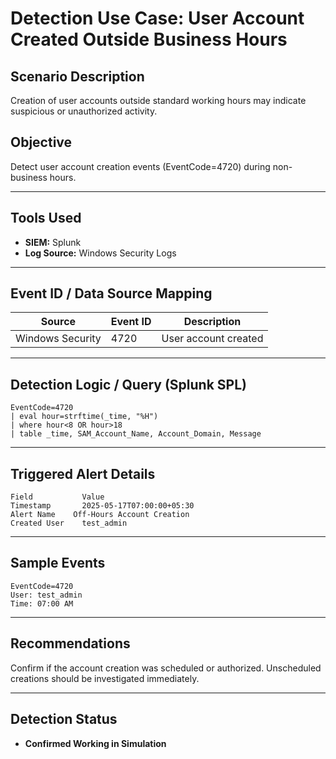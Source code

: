 # Detection Use Case: User Account Created Outside Business Hours

## Scenario Description
Creation of user accounts outside standard working hours may indicate suspicious or unauthorized activity.

## Objective
Detect user account creation events (EventCode=4720) during non-business hours.

---

## Tools Used
- **SIEM:** Splunk  
- **Log Source:** Windows Security Logs

---

## Event ID / Data Source Mapping

| Source            | Event ID | Description           |
|-------------------|----------|------------------------|
| Windows Security  | 4720     | User account created   |

---

##  Detection Logic / Query (Splunk SPL)
```
EventCode=4720
| eval hour=strftime(_time, "%H")
| where hour<8 OR hour>18
| table _time, SAM_Account_Name, Account_Domain, Message
```
---


## Triggered Alert Details
```
Field	        Value
Timestamp	    2025-05-17T07:00:00+05:30
Alert Name	  Off-Hours Account Creation
Created User	test_admin
```
---

## Sample Events
```
EventCode=4720
User: test_admin
Time: 07:00 AM
```
---

## Recommendations
Confirm if the account creation was scheduled or authorized. Unscheduled creations should be investigated immediately.

---

## Detection Status
- **Confirmed Working in Simulation**
